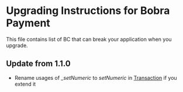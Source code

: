 Upgrading Instructions for Bobra Payment
========================================
This file contains list of BC that can break your application when you upgrade.

Update from 1.1.0
-----------------
- Rename usages of *_setNumeric* to *setNumeric* in [Transaction](./src/Transaction.php)
if you extend it
